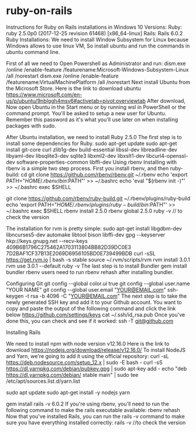 # ruby-on-rails
Instructions for Ruby on Rails installations in Windows 10
Versions:
Ruby: ruby 2.5.0p0 (2017-12-25 revision 61468) [x86_64-linux]
Rails: Rails 6.0.2
Ruby Installations:
We need to install Window Subsystem for Linux because Windows allows to use linux VM, 
So install ubuntu and run the commands in ubuntu command line.

First of all we need to 
Open Powershell as Administrator and run:
dism.exe /online /enable-feature /featurename:Microsoft-Windows-Subsystem-Linux /all /norestart
dism.exe /online /enable-feature /featurename:VirtualMachinePlatform /all /norestart
Next install Ubuntu from the Microsoft Store.  Here is the link to download ubuntu
https://www.microsoft.com/en-us/p/ubuntu/9nblggh4msv6#activetab=pivot:overviewtab
After download,
Now open Ubuntu in the Start menu or by running wsl in PowerShell or the command prompt. You'll be asked to setup a new user for Ubuntu. Remember this password as it's what you'll use later on when installing packages with sudo.

After Ubuntu installation, we need to install Ruby 2.5.0
The first step is to install some dependencies for Ruby.
sudo apt-get update
sudo apt-get install git-core curl zlib1g-dev build-essential libssl-dev libreadline-dev libyaml-dev libsqlite3-dev sqlite3 libxml2-dev libxslt1-dev libcurl4-openssl-dev software-properties-common libffi-dev
Using rbenv 
Installing with rbenv is a simple two step process. First you install rbenv, and then ruby-build:
cd
git clone https://github.com/rbenv/rbenv.git ~/.rbenv
echo 'export PATH="$HOME/.rbenv/bin:$PATH"' >> ~/.bashrc
echo 'eval "$(rbenv init -)"' >> ~/.bashrc
exec $SHELL

git clone https://github.com/rbenv/ruby-build.git ~/.rbenv/plugins/ruby-build
echo 'export PATH="$HOME/.rbenv/plugins/ruby-build/bin:$PATH"' >> ~/.bashrc
exec $SHELL
rbenv install 2.5.0
rbenv global 2.5.0
ruby -v // to check the version

The installation for rvm is pretty simple:
sudo apt-get install libgdbm-dev libncurses5-dev automake libtool bison libffi-dev
gpg --keyserver hkp://keys.gnupg.net --recv-keys 409B6B1796C275462A1703113804BB82D39DC0E3 7D2BAF1CF37B13E2069D6956105BD0E739499BDB
curl -sSL https://get.rvm.io | bash -s stable
source ~/.rvm/scripts/rvm
rvm install 3.0.1
rvm use 3.0.1 --default
ruby -v
The last step is to install Bundler
gem install bundler
rbenv users need to run rbenv rehash after installing bundler.

Configuring Git
git config --global color.ui true
git config --global user.name "YOUR NAME"
git config --global user.email "YOUR@EMAIL.com"
ssh-keygen -t rsa -b 4096 -C "YOUR@EMAIL.com"
The next step is to take the newly generated SSH key and add it to your Github account. You want to copy and paste the output of the following command and click the link below 
https://github.com/settings/keys
cat ~/.ssh/id_rsa.pub
Once you've done this, you can check and see if it worked:
ssh -T git@github.com

Installing Rails

We need to install npm with node version v12.16.0
Here is the link to download
https://nodejs.org/download/release/v12.16.0/
To install NodeJS and Yarn, we're going to add it using the official repository:
curl -sL https://deb.nodesource.com/setup_12.x | sudo -E bash -
curl -sS https://dl.yarnpkg.com/debian/pubkey.gpg | sudo apt-key add -
echo "deb https://dl.yarnpkg.com/debian/ stable main" | sudo tee /etc/apt/sources.list.d/yarn.list

sudo apt update
sudo apt-get install -y nodejs yarn

gem install rails -v 6.0.2
If you're using rbenv, you'll need to run the following command to make the rails executable available:
rbenv rehash
Now that you've installed Rails, you can run the rails -v command to make sure you have everything installed correctly:
rails -v //to check the  version





